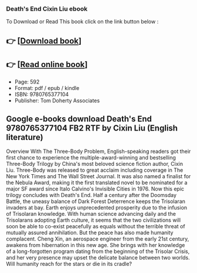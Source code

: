 ### Death's End Cixin Liu ebook

To Download or Read This book click on the link button below :

## 👉  [**[Download book](http://get-pdfs.com/download.php?group=book&from=github.com&id=403051&lnk=1061 "Download book")**]

## 👉  [**[Read online book](http://get-pdfs.com/download.php?group=book&from=github.com&id=403051&lnk=1061 "Read online book")**]


* Page: 592
* Format: pdf / epub / kindle
* ISBN: 9780765377104
* Publisher: Tom Doherty Associates



## Google e-books download Death's End 9780765377104 FB2 RTF by Cixin Liu (English literature)


Overview
With The Three-Body Problem, English-speaking readers got their first chance to experience the multiple-award-winning and bestselling Three-Body Trilogy by China&#039;s most beloved science fiction author, Cixin Liu. Three-Body was released to great acclaim including coverage in The New York Times and The Wall Street Journal. It was also named a finalist for the Nebula Award, making it the first translated novel to be nominated for a major SF award since Italo Calvino&#039;s Invisible Cities in 1976. Now this epic trilogy concludes with Death&#039;s End. Half a century after the Doomsday Battle, the uneasy balance of Dark Forest Deterrence keeps the Trisolaran invaders at bay. Earth enjoys unprecedented prosperity due to the infusion of Trisolaran knowledge. With human science advancing daily and the Trisolarans adopting Earth culture, it seems that the two civilizations will soon be able to co-exist peacefully as equals without the terrible threat of mutually assured annihilation. But the peace has also made humanity complacent. Cheng Xin, an aerospace engineer from the early 21st century, awakens from hibernation in this new age. She brings with her knowledge of a long-forgotten program dating from the beginning of the Trisolar Crisis, and her very presence may upset the delicate balance between two worlds. Will humanity reach for the stars or die in its cradle?



